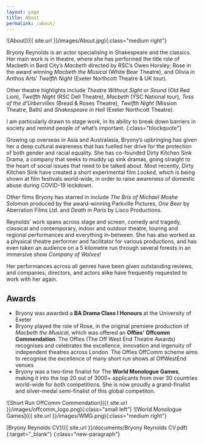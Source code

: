 ```yaml
---
layout: page
title: About
permalink: /about/
---
```


![About]({{ site.url }}/images/About.jpg){:class="medium right"}

Bryony Reynolds is an actor specialising in Shakespeare and the classics. Her main work is in theatre, where she has performed the title role of Macbeth in Bard City’s _Macbeth_ directed by RSC’s Owen Horsley; Rose in the award winning _Macbeth the Musical_ (White Bear Theatre), and Olivia in Anthos Arts’ _Twelfth Night_ (Exeter Northcott Theatre & UK tour).

Other theatre highlights include _Theatre Without Sight or Sound_ (Old Red Lion), _Twelfth Night_ (RSC Dell Theatre), _Macbeth_ (YSC National tour), _Tess of the d'Urbervilles_ (Bread & Roses Theatre), _Twelfth Night_ (Mission Theatre, Bath) and _Shakespeare in Hell_ (Exeter Northcott Theatre).

I am particularly drawn to stage work, in its ability to break down barriers in society and remind people of what’s important.
{:class="blockquote"}

Growing up overseas in Asia and Australasia, Bryony’s upbringing has given her a deep cultural awareness that has fuelled her drive for the protection of both gender and racial equality. She has co-founded Dirty Kitchen Sink Drama, a company that seeks to muddy up sink dramas, going straight to the heart of social issues that need to be talked about. Most recently, Dirty Kitchen Sink have created a short experimental film _Locked_, which is being shown at film festivals world-wide, in order to raise awareness of domestic abuse during COVID-19 lockdown.

Other films Bryony has starred in include _The Bris of Michael Moshe Solomon_ produced by the award-winning Parkville Pictures, _One Beer_ by Aberration Films Ltd. and _Death in Paris_ by Lisco Productions.

Reynolds’ work spans across stage and screen, comedy and tragedy, classical and contemporary, indoor and outdoor theatre, touring and regional performances and everything in-between. She has also worked as a physical theatre performer and facilitator for various productions, and has even taken an audience on a 5 kilometre run through several forests in an immersive show _Company of Wolves_!

Her performances across all genres have been given outstanding reviews, and companies, directors, and actors alike have frequently requested to work with her again.

## Awards

* Bryony was awarded a **BA Drama Class I Honours** at the University of Exeter
* Bryony played the role of Rose, in the original premiere production of _Macbeth the Musical_, which was offered an **Offies' Offcomm Commendation**. The Offies (The Off West End Theatre Awards) recognises and celebrates the excellence, innovation and ingenuity of independent theatres across London. The Offies OffComm scheme aims to recognise the excellence of many short run shows at OffWestEnd venues
* Bryony was a two-time finalist for The **World Monologue Games**, making it into the top 20 out of 3000+ applicants from over 30 countries world-wide for both competitions. She is now proudly a grand-finalist and silver-medal semi-finalist of this global competiton.

![Short Run OffComm Commendation]({{ site.url }}/images/offcomm_logo.png){:class="small left"}
![World Monologue Games]({{ site.url }}/images/WMG.png){:class="medium right"}

[Bryony Reynolds CV]({{ site.url }}/documents/Bryony Reynolds CV.pdf){:target="_blank"}
{:class="new-paragraph"}
